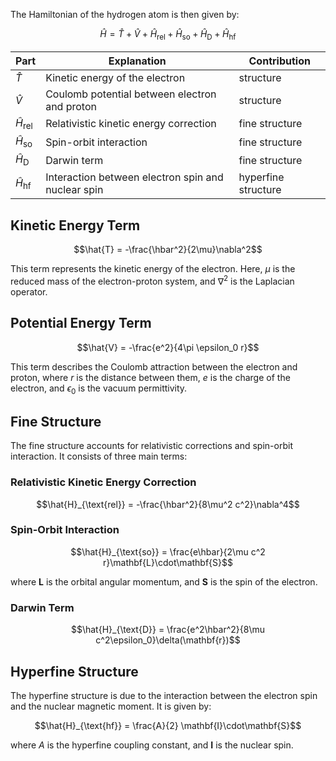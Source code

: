 The Hamiltonian of the hydrogen atom is then given by:

$$\hat{H} = \hat{T} + \hat{V} + \hat{H}_{\text{rel}} + \hat{H}_{\text{so}} + \hat{H}_{\text{D}} + \hat{H}_{\text{hf}}$$

| Part                   | Explanation                                        | Contribution        |
| ---------------------- | -------------------------------------------------- | ------------------- |
| $\hat{T}$              | Kinetic energy of the electron                     | structure           |
| $\hat{V}$              | Coulomb potential between electron and proton      | structure           |
| $\hat{H}_{\text{rel}}$ | Relativistic kinetic energy correction             | fine structure      |
| $\hat{H}_{\text{so}}$  | Spin-orbit interaction                             | fine structure      |
| $\hat{H}_{\text{D}}$   | Darwin term                                        | fine structure      |
| $\hat{H}_{\text{hf}}$  | Interaction between electron spin and nuclear spin | hyperfine structure |

## Kinetic Energy Term

$$\hat{T} = -\frac{\hbar^2}{2\mu}\nabla^2$$

This term represents the kinetic energy of the electron. Here, $\mu$ is the reduced mass of the electron-proton system, and $\nabla^2$ is the Laplacian operator.

## Potential Energy Term

$$\hat{V} = -\frac{e^2}{4\pi \epsilon_0 r}$$

This term describes the Coulomb attraction between the electron and proton, where $r$ is the distance between them, $e$ is the charge of the electron, and $\epsilon_0$ is the vacuum permittivity.

## Fine Structure

The fine structure accounts for relativistic corrections and spin-orbit interaction. It consists of three main terms:

### Relativistic Kinetic Energy Correction

$$\hat{H}_{\text{rel}} = -\frac{\hbar^2}{8\mu^2 c^2}\nabla^4$$

###  Spin-Orbit Interaction

$$\hat{H}_{\text{so}} = \frac{e\hbar}{2\mu c^2 r}\mathbf{L}\cdot\mathbf{S}$$

where $\mathbf{L}$ is the orbital angular momentum, and $\mathbf{S}$ is the spin of the electron.

### Darwin Term

$$\hat{H}_{\text{D}} = \frac{e^2\hbar^2}{8\mu c^2\epsilon_0}\delta(\mathbf{r})$$

## Hyperfine Structure

The hyperfine structure is due to the interaction between the electron spin and the nuclear magnetic moment. It is given by:

$$\hat{H}_{\text{hf}} = \frac{A}{2} \mathbf{I}\cdot\mathbf{S}$$

where $A$ is the hyperfine coupling constant, and $\mathbf{I}$ is the nuclear spin.
